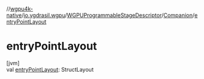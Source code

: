 //[wgpu4k-native](../../../../index.md)/[io.ygdrasil.wgpu](../../index.md)/[WGPUProgrammableStageDescriptor](../index.md)/[Companion](index.md)/[entryPointLayout](entry-point-layout.md)

# entryPointLayout

[jvm]\
val [entryPointLayout](entry-point-layout.md): StructLayout